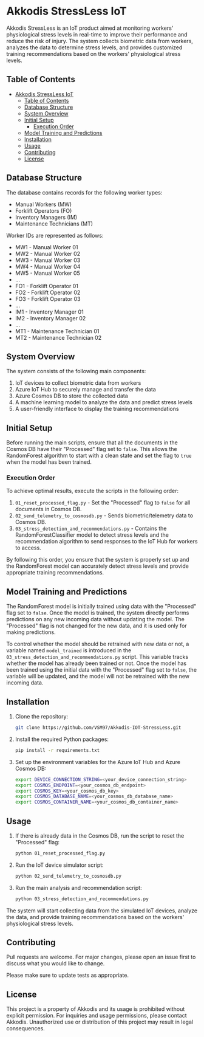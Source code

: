 # Akkodis StressLess IoT

Akkodis StressLess is an IoT product aimed at monitoring workers' physiological stress levels in real-time to improve their performance and reduce the risk of injury. The system collects biometric data from workers, analyzes the data to determine stress levels, and provides customized training recommendations based on the workers' physiological stress levels.

## Table of Contents

- [Akkodis StressLess IoT](#akkodis-stressless-iot)
  - [Table of Contents](#table-of-contents)
  - [Database Structure](#database-structure)
  - [System Overview](#system-overview)
  - [Initial Setup](#initial-setup)
    - [Execution Order](#execution-order)
  - [Model Training and Predictions](#model-training-and-predictions)
  - [Installation](#installation)
  - [Usage](#usage)
  - [Contributing](#contributing)
  - [License](#license)

## Database Structure

The database contains records for the following worker types:

- Manual Workers (MW)
- Forklift Operators (FO)
- Inventory Managers (IM)
- Maintenance Technicians (MT)

Worker IDs are represented as follows:

- MW1 - Manual Worker 01
- MW2 - Manual Worker 02
- MW3 - Manual Worker 03
- MW4 - Manual Worker 04
- MW5 - Manual Worker 05
- ...
- FO1 - Forklift Operator 01
- FO2 - Forklift Operator 02
- FO3 - Forklift Operator 03
- ...
- IM1 - Inventory Manager 01
- IM2 - Inventory Manager 02
- ...
- MT1 - Maintenance Technician 01
- MT2 - Maintenance Technician 02

## System Overview

The system consists of the following main components:

1. IoT devices to collect biometric data from workers
2. Azure IoT Hub to securely manage and transfer the data
3. Azure Cosmos DB to store the collected data
4. A machine learning model to analyze the data and predict stress levels
5. A user-friendly interface to display the training recommendations

## Initial Setup

Before running the main scripts, ensure that all the documents in the Cosmos DB have their "Processed" flag set to `false`. This allows the RandomForest algorithm to start with a clean state and set the flag to `true` when the model has been trained.

### Execution Order

To achieve optimal results, execute the scripts in the following order:

1. `01_reset_processed_flag.py` - Set the "Processed" flag to `false` for all documents in Cosmos DB.
2. `02_send_telemetry_to_cosmosdb.py` - Sends biometric/telemetry data to Cosmos DB.
3. `03_stress_detection_and_recommendations.py` - Contains the RandomForestClassifier model to detect stress levels and the recommendation algorithm to send responses to the IoT Hub for workers to access.

By following this order, you ensure that the system is properly set up and the RandomForest model can accurately detect stress levels and provide appropriate training recommendations.

## Model Training and Predictions

The RandomForest model is initially trained using data with the "Processed" flag set to `false`. Once the model is trained, the system directly performs predictions on any new incoming data without updating the model. The "Processed" flag is not changed for the new data, and it is used only for making predictions.

To control whether the model should be retrained with new data or not, a variable named `model_trained` is introduced in the `03_stress_detection_and_recommendations.py` script. This variable tracks whether the model has already been trained or not. Once the model has been trained using the initial data with the "Processed" flag set to `false`, the variable will be updated, and the model will not be retrained with the new incoming data.

## Installation

1. Clone the repository:

    ```bash
    git clone https://github.com/VSM97/Akkodis-IOT-StressLess.git
    ```

2. Install the required Python packages:

    ```bash
    pip install -r requirements.txt
    ```

3. Set up the environment variables for the Azure IoT Hub and Azure Cosmos DB:

    ```bash
    export DEVICE_CONNECTION_STRING=<your_device_connection_string>
    export COSMOS_ENDPOINT=<your_cosmos_db_endpoint>
    export COSMOS_KEY=<your_cosmos_db_key>
    export COSMOS_DATABASE_NAME=<your_cosmos_db_database_name>
    export COSMOS_CONTAINER_NAME=<your_cosmos_db_container_name>
    ```

## Usage

1. If there is already data in the Cosmos DB, run the script to reset the "Processed" flag:

    ```bash
    python 01_reset_processed_flag.py
    ```

2. Run the IoT device simulator script:

    ```bash
    python 02_send_telemetry_to_cosmosdb.py
    ```

3. Run the main analysis and recommendation script:

    ```bash
    python 03_stress_detection_and_recommendations.py
    ```

The system will start collecting data from the simulated IoT devices, analyze the data, and provide training recommendations based on the workers' physiological stress levels.

## Contributing

Pull requests are welcome. For major changes, please open an issue first to discuss what you would like to change.

Please make sure to update tests as appropriate.

## License

This project is a property of Akkodis and its usage is prohibited without explicit permission. For inquiries and usage permissions, please contact Akkodis. Unauthorized use or distribution of this project may result in legal consequences.

